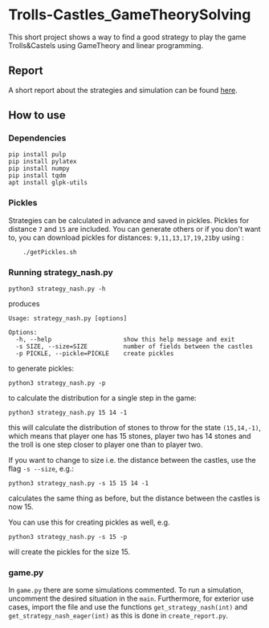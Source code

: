 # Trolls-Castles_GameTheorySolving
This short project shows a way to find a good strategy to play the game
Trolls&Castels using GameTheory and linear programming.

## Report

A short report about the strategies and simulation can be found [here](https://github.com/GuiMarion/Trolls-Castles_GameTheorySolving/blob/master/report/report_with_strategies.pdf). 


## How to use

### Dependencies

```shell
pip install pulp
pip install pylatex
pip install numpy
pip install tqdm
apt install glpk-utils 
```

### Pickles

Strategies can be calculated in advance and saved in pickles. Pickles for
distance ``7`` and ``15`` are included. You can generate others or if you don't
want to, you can download pickles for distances: ``9,11,13,17,19,21``by using : 

		./getPickles.sh

### Running strategy_nash.py

```shell
python3 strategy_nash.py -h
```
produces

```
Usage: strategy_nash.py [options]

Options:
  -h, --help                    show this help message and exit
  -s SIZE, --size=SIZE          number of fields between the castles
  -p PICKLE, --pickle=PICKLE    create pickles
```


to generate pickles:

```shel
python3 strategy_nash.py -p
```

to calculate the distribution for a single step in the game:

```shell
python3 strategy_nash.py 15 14 -1
```

this will calculate the distribution of stones to throw for the state
``(15,14,-1)``, which means that player one has 15 stones, player two has 14
stones and the troll is one step closer to player one than to player two.

If you want to change to size i.e. the distance between the castles, use
the flag ``-s --size``, e.g.:

```shell
python3 strategy_nash.py -s 15 15 14 -1
```

calculates the same thing as before, but the distance between the castles is
now 15.

You can use this for creating pickles as well, e.g.

```shell
python3 strategy_nash.py -s 15 -p
```

will create the pickles for the size 15.


### game.py

In ``game.py`` there are some simulations commented. To run a simulation,
uncomment the desired situation in the ``main``. Furthermore, for exterior use
cases, import the file and use the functions ``get_strategy_nash(int)`` and
``get_strategy_nash_eager(int)`` as this is done in ``create_report.py``.


